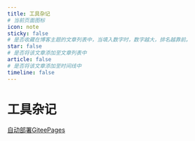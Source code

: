 ```yaml
---
title: 工具杂记
# 当前页面图标
icon: note
sticky: false
# 是否收藏在博客主题的文章列表中，当填入数字时，数字越大，排名越靠前。
star: false
# 是否将该文章添加至文章列表中
article: false
# 是否将该文章添加至时间线中
timeline: false
---
```


# 工具杂记

[自动部署GiteePages](./github-actions/%E8%87%AA%E5%8A%A8%E9%83%A8%E7%BD%B2GiteePages.md)
